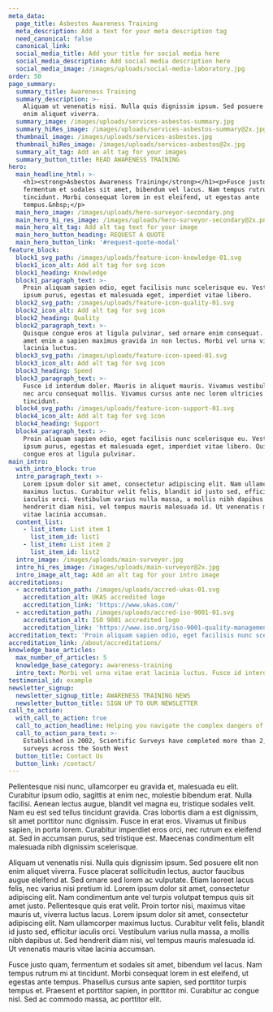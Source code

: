 ```yaml
---
meta_data:
  page_title: Asbestos Awareness Training
  meta_description: Add a text for your meta description tag
  need_canonical: false
  canonical_link:
  social_media_title: Add your title for social media here
  social_media_description: Add social media description here
  social_media_image: /images/uploads/social-media-laboratory.jpg
order: 50
page_summary:
  summary_title: Awareness Training
  summary_description: >-
    Aliquam ut venenatis nisi. Nulla quis dignissim ipsum. Sed posuere elit non
    enim aliquet viverra.
  summary_image: /images/uploads/services-asbestos-summary.jpg
  summary_hiRes_image: /images/uploads/services-asbestos-summary@2x.jpg
  thumbnail_image: /images/uploads/services-asbestos.jpg
  thumbnail_hiRes_image: /images/uploads/services-asbestos@2x.jpg
  summary_alt_tag: Add an alt tag for your images
  summary_button_title: READ AWARENESS TRAINING
hero:
  main_headline_html: >-
    <h1><strong>Asbestos Awareness Training</strong></h1><p>Fusce justo quam,
    fermentum et sodales sit amet, bibendum vel lacus. Nam tempus rutrum mi at
    tincidunt. Morbi consequat lorem in est eleifend, ut egestas ante
    tempus.&nbsp;</p>
  main_hero_image: /images/uploads/hero-surveyor-secondary.png
  main_hero_hi_res_image: /images/uploads/hero-surveyor-secondary@2x.png
  main_hero_alt_tag: Add alt tag text for your image
  main_hero_button_heading: REQUEST A QUOTE
  main_hero_button_link: '#request-quote-modal'
feature_block:
  block1_svg_path: /images/uploads/feature-icon-knowledge-01.svg
  block1_icon_alt: Add alt tag for svg icon
  block1_heading: Knowledge
  block1_paragraph_text: >-
    Proin aliquam sapien odio, eget facilisis nunc scelerisque eu. Vestibulum
    ipsum purus, egestas et malesuada eget, imperdiet vitae libero.
  block2_svg_path: /images/uploads/feature-icon-quality-01.svg
  block2_icon_alt: Add alt tag for svg icon
  block2_heading: Quality
  block2_paragraph_text: >-
    Quisque congue eros at ligula pulvinar, sed ornare enim consequat. Sed sit
    amet enim a sapien maximus gravida in non lectus. Morbi vel urna vitae erat
    lacinia luctus.
  block3_svg_path: /images/uploads/feature-icon-speed-01.svg
  block3_icon_alt: Add alt tag for svg icon
  block3_heading: Speed
  block3_paragraph_text: >-
    Fusce id interdum dolor. Mauris in aliquet mauris. Vivamus vestibulum ipsum
    nec arcu consequat mollis. Vivamus cursus ante nec lorem ultricies
    tincidunt.
  block4_svg_path: /images/uploads/feature-icon-support-01.svg
  block4_icon_alt: Add alt tag for svg icon
  block4_heading: Support
  block4_paragraph_text: >-
    Proin aliquam sapien odio, eget facilisis nunc scelerisque eu. Vestibulum
    ipsum purus, egestas et malesuada eget, imperdiet vitae libero. Quisque
    congue eros at ligula pulvinar.
main_intro:
  with_intro_block: true
  intro_paragraph_text: >-
    Lorem ipsum dolor sit amet, consectetur adipiscing elit. Nam ullamcorper
    maximus luctus. Curabitur velit felis, blandit id justo sed, efficitur
    iaculis orci. Vestibulum varius nulla massa, a mollis nibh dapibus ut. Sed
    hendrerit diam nisi, vel tempus mauris malesuada id. Ut venenatis mauris
    vitae lacinia accumsan.
  content_list:
    - list_item: List item 1
      list_item_id: list1
    - list_item: List item 2
      list_item_id: list2
  intro_image: /images/uploads/main-surveyor.jpg
  intro_hi_res_image: /images/uploads/main-surveyor@2x.jpg
  intro_image_alt_tag: Add an alt tag for your intro image
accreditations:
  - accreditation_path: /images/uploads/accred-ukas-01.svg
    accreditation_alt: UKAS accredited logo
    accreditation_link: 'https://www.ukas.com/'
  - accreditation_path: /images/uploads/accred-iso-9001-01.svg
    accreditation_alt: ISO 9001 accredited logo
    accreditation_link: 'https://www.iso.org/iso-9001-quality-management.html'
accreditation_text: 'Proin aliquam sapien odio, eget facilisis nunc scelerisque eu.'
accreditation_link: /about/accreditations/
knowledge_base_articles:
  max_number_of_articles: 5
  knowledge_base_category: awareness-training
  intro_text: Morbi vel urna vitae erat lacinia luctus. Fusce id interdum dolor.
testimonial_id: example
newsletter_signup:
  newsletter_signup_title: AWARENESS TRAINING NEWS
  newsletter_button_title: SIGN UP TO OUR NEWSLETTER
call_to_action:
  with_call_to_action: true
  call_to_action_headline: Helping you navigate the complex dangers of asbestos
  call_to_action_para_text: >-
    Established in 2002, Scientific Surveys have completed more than 2,500
    surveys across the South West
  button_title: Contact Us
  button_link: /contact/
---
```


Pellentesque nisi nunc, ullamcorper eu gravida et, malesuada eu elit. Curabitur ipsum odio, sagittis at enim nec, molestie bibendum erat. Nulla facilisi. Aenean lectus augue, blandit vel magna eu, tristique sodales velit. Nam eu est sed tellus tincidunt gravida. Cras lobortis diam a est dignissim, sit amet porttitor nunc dignissim. Fusce in erat eros. Vivamus ut finibus sapien, in porta lorem. Curabitur imperdiet eros orci, nec rutrum ex eleifend at. Sed in accumsan purus, sed tristique est. Maecenas condimentum elit malesuada nibh dignissim scelerisque.

Aliquam ut venenatis nisi. Nulla quis dignissim ipsum. Sed posuere elit non enim aliquet viverra. Fusce placerat sollicitudin lectus, auctor faucibus augue eleifend at. Sed ornare sed lorem ac vulputate. Etiam laoreet lacus felis, nec varius nisi pretium id. Lorem ipsum dolor sit amet, consectetur adipiscing elit. Nam condimentum ante vel turpis volutpat tempus quis sit amet justo. Pellentesque quis erat velit. Proin tortor nisi, maximus vitae mauris ut, viverra luctus lacus. Lorem ipsum dolor sit amet, consectetur adipiscing elit. Nam ullamcorper maximus luctus. Curabitur velit felis, blandit id justo sed, efficitur iaculis orci. Vestibulum varius nulla massa, a mollis nibh dapibus ut. Sed hendrerit diam nisi, vel tempus mauris malesuada id. Ut venenatis mauris vitae lacinia accumsan.

Fusce justo quam, fermentum et sodales sit amet, bibendum vel lacus. Nam tempus rutrum mi at tincidunt. Morbi consequat lorem in est eleifend, ut egestas ante tempus. Phasellus cursus ante sapien, sed porttitor turpis tempus et. Praesent et porttitor sapien, in porttitor mi. Curabitur ac congue nisl. Sed ac commodo massa, ac porttitor elit.